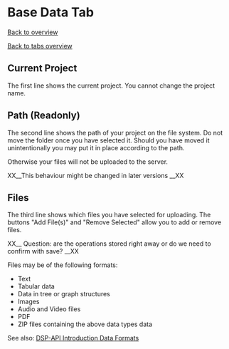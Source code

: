 # Base Data Tab

[Back to overview](overview.md)

[Back to tabs overview](tabs_overview.md)

## Current Project
The first line shows the current project. You cannot change the project name.

## Path (Readonly)
The second line shows the path of your project on the file system. Do not
move the folder once you have selected it. Should you have moved it 
unintentionally you may put it in place according to the path. 

Otherwise your files will not be uploaded to the server.

XX__This behaviour might be changed in later versions __XX

## Files
The third line shows which files you have selected for uploading. The 
buttons "Add File(s)" and "Remove Selected" allow you to add or remove
files.

XX__ Question: are the operations stored right away or do we need to 
confirm with save? __XX

Files may be of the following formats:
- Text
- Tabular data
- Data in tree or graph structures
- Images
- Audio and Video files
- PDF
- ZIP files containing the above data types data

See also: 
[DSP-API Introduction Data Formats](https://github.com/dasch-swiss/dsp-api/blob/main/docs/01-introduction/data-formats.md)
